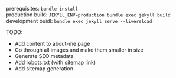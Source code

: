 prerequisites: `bundle install` <br/>
production build: `JEKYLL_ENV=production bundle exec jekyll build` <br/>
development buidl: `bundle exec jekyll serve --livereload` <br/>

TODO:

- Add content to about-me page
- Go through all images and make them smaller in size
- Generate SEO metadata
- Add robots.txt (with sitemap link)
- Add sitemap generation
